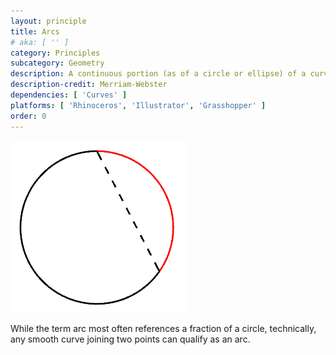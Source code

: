 ```yaml
---
layout: principle
title: Arcs
# aka: [ '' ]
category: Principles
subcategory: Geometry
description: A continuous portion (as of a circle or ellipse) of a curved line.
description-credit: Merriam-Webster
dependencies: [ 'Curves' ]
platforms: [ 'Rhinoceros', 'Illustrator', 'Grasshopper' ]
order: 0
---
```




![](.\images\arc_chord.PNG)

While the term arc most often references a fraction of a circle, technically, any smooth curve joining two points can qualify as an arc. 